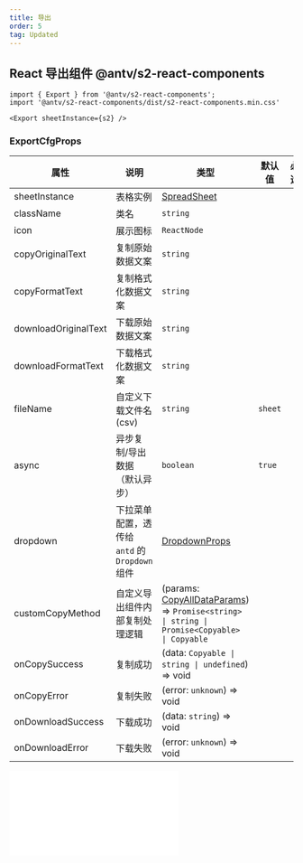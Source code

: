 ```yaml
---
title: 导出
order: 5
tag: Updated
---
```


## React 导出组件 <Badge>@antv/s2-react-components</Badge>

```tsx | pure
import { Export } from '@antv/s2-react-components';
import '@antv/s2-react-components/dist/s2-react-components.min.css'

<Export sheetInstance={s2} />
```

### ExportCfgProps

| 属性 | 说明 | 类型 | 默认值 | 必选 |
| -- | -- | -- | -- | -- |
| sheetInstance | 表格实例 | [SpreadSheet](/api/basic-class/spreadsheet) |  |  |
| className | 类名 | `string` |  |  |
| icon | 展示图标 | `ReactNode` |  |  |
| copyOriginalText | 复制原始数据文案 | `string` |  |  |
| copyFormatText | 复制格式化数据文案 | `string` |  |  |
| downloadOriginalText | 下载原始数据文案 | `string` |  |  |
| downloadFormatText | 下载格式化数据文案 | `string` |  |  |
| fileName | 自定义下载文件名 (csv) | `string` | `sheet` |  |
| async | 异步复制/导出数据 （默认异步） | `boolean` | `true` |  |
| dropdown | 下拉菜单配置，透传给 `antd` 的 `Dropdown` 组件 | [DropdownProps](https://ant.design/components/dropdown-cn/#API) | | |
| customCopyMethod | 自定义导出组件内部复制处理逻辑 | (params: [CopyAllDataParams](#copyalldataparams)) => `Promise<string> \| string \| Promise<Copyable> \| Copyable` | | |
| onCopySuccess | 复制成功 | (data: `Copyable \| string \| undefined`) => void | | |
| onCopyError | 复制失败 | (error: `unknown`) => void | | |
| onDownloadSuccess | 下载成功 | (data: `string`) => void | | |
| onDownloadError | 下载失败 | (error: `unknown`) => void | | |

<embed src="@/docs/common/copy-export.zh.md"></embed>
